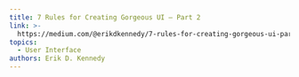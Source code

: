 ```yaml
---
title: 7 Rules for Creating Gorgeous UI — Part 2
link: >-
  https://medium.com/@erikdkennedy/7-rules-for-creating-gorgeous-ui-part-2-430de537ba96
topics:
  - User Interface
authors: Erik D. Kennedy
---
```


